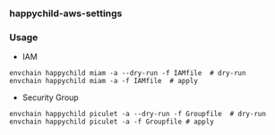 ### happychild-aws-settings

### Usage
- IAM
```
envchain happychild miam -a --dry-run -f IAMfile  # dry-run
envchain happychild miam -a -f IAMfile  # apply
```

- Security Group
```
envchain happychild piculet -a --dry-run -f Groupfile  # dry-run
envchain happychild piculet -a -f Groupfile # apply
```